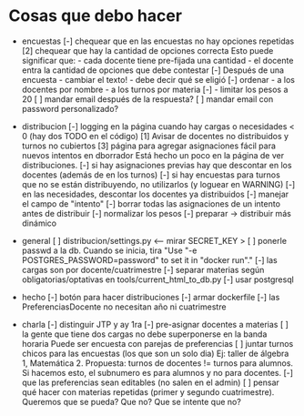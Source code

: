 Cosas que debo hacer
====================

* encuestas
    [-] chequear que en las encuestas no hay opciones repetidas
    [2] chequear que hay la cantidad de opciones correcta
        Esto puede significar que:
          - cada docente tiene pre-fijada una cantidad
          - el docente entra la cantidad de opciones que debe contestar
    [-] Después de una encuesta
        - cambiar el texto!
        - debe decir qué se eligió
    [-] ordenar
        - a los docentes por nombre
        - a los turnos por materia
    [-] - limitar los pesos a 20
    [ ] mandar email después de la respuesta?
    [ ] mandar email con password personalizado?

* distribucion
    [-] logging en la página cuando hay cargas o necesidades < 0 (hay dos TODO en el código)
    [1] Avisar de docentes no distribuidos y turnos no cubiertos
    [3] página para agregar asignaciones fácil para nuevos intentos en dborrador
        Está hecho un poco en la página de ver distribuciones.
    [-] si hay asignaciones previas hay que descontar en los docentes (además de en los turnos)
    [-] si hay encuestas para turnos que no se están distribuyendo, no utilizarlos (y loguear en WARNING)
    [-] en las necesidades, descontar los docentes ya distribuidos
    [-] manejar el campo de "intento"
    [-] borrar todas las asignaciones de un intento antes de distribuir
    [-] normalizar los pesos
    [-] preparar -> distribuir más dinámico

* general
    [ ] distribucion/settings.py <-- mirar SECRET_KEY >
    [ ] ponerle passwd a la db. Cuando se inicia, tira
        "Use "-e POSTGRES_PASSWORD=password" to set it in "docker run"."
    [-] las cargas son por docente/cuatrimestre
    [-] separar materias según obligatorias/optativas en tools/current_html_to_db.py
    [-] usar postgresql

* hecho
    [-] botón para hacer distribuciones
    [-] armar dockerfile
    [-] las PreferenciasDocente no necesitan año ni cuatrimestre

* charla
    [-] distinguir JTP y ay 1ra
    [-] pre-asignar docentes a materias
    [ ] la gente que tiene dos cargas no debe superponerse en la banda horaria
        Puede ser encuesta con parejas de preferencias
    [ ] juntar turnos chicos para las encuestas (los que son un solo dia)
        Ej: taller de álgebra 1, Matemática 2.
        Propuesta: turnos de docentes != turnos para alumnos.
                    Si hacemos esto, el subnumero es para alumnos y no para docentes.
    [-] que las preferencias sean editables (no salen en el admin)
    [ ] pensar qué hacer con materias repetidas (primer y segundo cuatrimestre). Queremos que se pueda? Que no? Que se intente que no?
